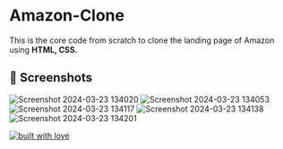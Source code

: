 # Amazon-Clone
This is the core code from scratch to clone the landing page of Amazon using **HTML, CSS.**

## 📸 Screenshots
![Screenshot 2024-03-23 134020](https://github.com/adityarahul10/amazon-clone-html-css/assets/155125420/3ec745f1-72bb-40c0-b199-4faec2972d9f)
![Screenshot 2024-03-23 134053](https://github.com/adityarahul10/amazon-clone-html-css/assets/155125420/2c4459c2-531c-432c-8f2b-852e13f36cbe)
![Screenshot 2024-03-23 134117](https://github.com/adityarahul10/amazon-clone-html-css/assets/155125420/386b145e-a731-415b-b1ea-ba26ff4ddb7b)
![Screenshot 2024-03-23 134138](https://github.com/adityarahul10/amazon-clone-html-css/assets/155125420/b892c6ff-82d5-4a37-8ae8-beb7882fcb1c)
![Screenshot 2024-03-23 134201](https://github.com/adityarahul10/amazon-clone-html-css/assets/155125420/7a7d1c6e-a7e2-4392-b322-6dcc6d7f350a)

<p align="center">

[![built with love](https://forthebadge.com/images/badges/built-with-love.svg)](https://github.com/Susmita-Dey/Netflix-Clone)

</p>
